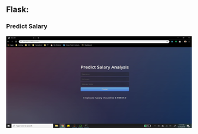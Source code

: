 ## Flask:
### Predict Salary


<p align="left">
  <img width="600" height="250" src="https://github.com/ankur715/web/blob/master/hiring/html.JPG"> 
</p>
